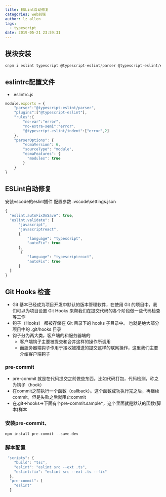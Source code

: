 ```yaml
---
title: ESLint自动修复
categories: web前端
author: lz_allen
tags:
  - typescript
date: 2019-05-21 23:59:31
---
```


## 模块安装

```javascript
cnpm i eslint typescript @typescript-eslint/parser @typescript-eslint/eslint-plugin --save-dev
```

## eslintrc配置文件

- .eslintrc.js

```javascript
module.exports = {
    "parser":"@typescript-eslint/parser",
    "plugins":["@typescript-eslint"],
    "rules":{
        "no-var":"error",
        "no-extra-semi":"error",
        "@typescript-eslint/indent":["error",2]
    },
    "parserOptions": {
        "ecmaVersion": 6,
        "sourceType": "module",
        "ecmaFeatures": {
          "modules": true
        }
    }
}
```

## ESLint自动修复

安装vscode的eslint插件
配置参数 .vscode\settings.json

```javascript
{
  "eslint.autoFixOnSave": true,
  "eslint.validate": [
      "javascript",
      "javascriptreact",
      {
          "language": "typescript",
          "autoFix": true
      },
       {
          "language": "typescriptreact",
          "autoFix": true
      }
  ]
}
```

## Git Hooks 检查

- Git 基本已经成为项目开发中默认的版本管理软件，在使用 Git 的项目中，我们可以为项目设置 Git Hooks 来帮我们在提交代码的各个阶段做一些代码检查等工作
- 钩子（Hooks） 都被存储在 Git 目录下的 hooks 子目录中。 也就是绝大部分项目中的 .git/hooks 目录
- 钩子分为两大类，客户端的和服务器端的
  - 客户端钩子主要被提交和合并这样的操作所调用
  - 而服务器端钩子作用于接收被推送的提交这样的联网操作，这里我们主要介绍客户端钩子

### pre-commit

- pre-commit 就是在代码提交之前做些东西，比如代码打包，代码检测，称之为钩子（hook）
- 在commit之前执行一个函数（callback）。这个函数成功执行完之后，再继续commit，但是失败之后就阻止commit
- 在.git->hooks->下面有个pre-commit.sample*，这个里面就是默认的函数(脚本)样本

### 安装pre-commit、

```javascript
npm install pre-commit --save-dev
```

### 脚本配置

```javascript
 "scripts": {
    "build": "tsc",
    "eslint": "eslint src --ext .ts",
    "eslint:fix": "eslint src --ext .ts --fix"
  },
  "pre-commit": [
    "eslint"
  ]
```

